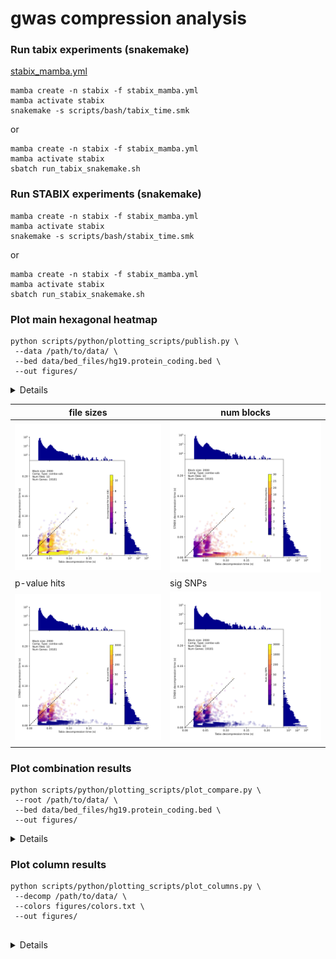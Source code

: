 # gwas compression analysis

### Run tabix experiments (snakemake)
[stabix_mamba.yml](https://github.com/kristen-schneider/stabix/blob/main/stabix_mamba.yml)
```
mamba create -n stabix -f stabix_mamba.yml
mamba activate stabix
snakemake -s scripts/bash/tabix_time.smk
```
or
```
mamba create -n stabix -f stabix_mamba.yml
mamba activate stabix
sbatch run_tabix_snakemake.sh
```

### Run STABIX experiments (snakemake)
```
mamba create -n stabix -f stabix_mamba.yml
mamba activate stabix
snakemake -s scripts/bash/stabix_time.smk
```
or
```
mamba create -n stabix -f stabix_mamba.yml
mamba activate stabix
sbatch run_stabix_snakemake.sh
```

### Plot main hexagonal heatmap
```
python scripts/python/plotting_scripts/publish.py \
 --data /path/to/data/ \
 --bed data/bed_files/hg19.protein_coding.bed \
 --out figures/
```

<details>

![hex_heatmap](figures/gene_times.png)<br>
![file_sizes](figures/file_sizes_bar.png)<br>
![sepeedup](scripts/python/plotting_scripts/diffs.png)<br>

</details>

| file sizes                              | num blocks                              |
|-----------------------------------------|-----------------------------------------|
| ![stabix_sizes](figures/file_sizes.png) | ![stabix_sizes](figures/num_blocks.png) |
| p-value hits                            | sig SNPs                                |
| ![stabix_sizes](figures/pval_hits.png)  | ![stabix_sizes](figures/snps_hits.png)  |


### Plot combination results
```
python scripts/python/plotting_scripts/plot_compare.py \
 --root /path/to/data/ \
 --bed data/bed_files/hg19.protein_coding.bed \
 --out figures/
```

<details>

![stabix_single](figures/continuous-103220-both_sexes_compare_times.png)<br>

</details>

### Plot column results
```
python scripts/python/plotting_scripts/plot_columns.py \
 --decomp /path/to/data/ \
 --colors figures/colors.txt \
 --out figures/
   
```
<details>
  
![columns](figures/column_decompression.png)<br>

</details>


